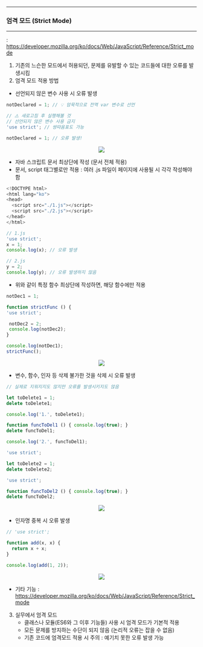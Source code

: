 -----
### 엄격 모드 (Strict Mode)
-----
: https://developer.mozilla.org/ko/docs/Web/JavaScript/Reference/Strict_mode
1. 기존의 느슨한 모드에서 허용되던, 문제를 유발할 수 있는 코드들에 대한 오류를 발생시킴
2. 엄격 모드 적용 방법
  - 선언되지 않은 변수 사용 시 오류 발생
```js
notDeclared = 1; // 💡 암묵적으로 전역 var 변수로 선언

// ⚠️ 새로고침 후 실행해볼 것
// 선언되지 않은 변수 사용 금지
'use strict'; // 쌍따옴표도 가능

notDeclared = 1; // 오류 발생!
```
<div align="center">
<img src="https://github.com/sooyounghan/HTTP/assets/34672301/31fa5892-def4-478a-81d1-459c7a091f55">
</div>

  - 자바 스크립트 문서 최상단에 작성 (문서 전체 적용)
  - 문서, script 태그별로만 적용 : 여러 .js 파일이 페이지에 사용될 시 각각 작성해야 함
```js
<!DOCTYPE html>
<html lang="ko">
<head>
  <script src="./1.js"></script>
  <script src="./2.js"></script>
</head>
</html>
```

```js
// 1.js
'use strict';
x = 1;
console.log(x); // 오류 발생
```
```js
// 2.js
y = 2;
console.log(y); // 오류 발생하지 않음
```

  - 위와 같이 특정 함수 최상단에 작성하면, 해당 함수에만 적용
```js
notDec1 = 1;

function strictFunc () {
'use strict';

 notDec2 = 2;
 console.log(notDec2);
}

console.log(notDec1);
strictFunc();
```
<div align="center">
<img src="https://github.com/sooyounghan/HTTP/assets/34672301/efd2bce4-9262-463f-8832-5bfae4fa0f1c">
</div>

  - 변수, 함수, 인자 등 삭제 불가한 것을 삭제 시 오류 발생
```js
// 실제로 지워지지도 않지만 오류를 발생시키지도 않음

let toDelete1 = 1;
delete toDelete1;

console.log('1.', toDelete1);
```
```js
function funcToDel1 () { console.log(true); }
delete funcToDel1;

console.log('2.', funcToDel1);
```

```js
'use strict';

let toDelete2 = 1;
delete toDelete2;

'use strict';

function funcToDel2 () { console.log(true); }
delete funcToDel2;
```
<div align="center">
<img src="https://github.com/sooyounghan/HTTP/assets/34672301/d762dca0-0e21-4807-9e78-877f125a2be4">
</div>

  - 인자명 중복 시 오류 발생
```js
// 'use strict';

function add(x, x) {
  return x + x;
}

console.log(add(1, 2));
```
<div align="center">
<img src="https://github.com/sooyounghan/HTTP/assets/34672301/dc03d81c-fc90-4a5b-9604-3c996f37a45c">
</div>

  - 기타 기능 : https://developer.mozilla.org/ko/docs/Web/JavaScript/Reference/Strict_mode

3. 실무에서 엄격 모드
   - 클래스나 모듈(ES6와 그 이후 기능들) 사용 시 엄격 모드가 기본적 적용
   - 모든 문제를 방지하는 수단이 되지 않음 (논리적 오류는 잡을 수 없음)
   - 기존 코드에 엄격모드 적용 시 주의 : 예기치 못한 오류 발생 가능
